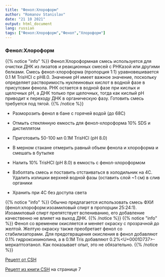 ```yaml
---
title: "Фенол:Хлороформ"
author: "Romanov Stanislav"
date: "21 10 2021"
output: html_document
lang: russian
tags: ["Фенол:Хлороформ","Фенол","Хлороформ"]
---
```


### Фенол:Хлороформ

{{% notice "info" %}}
Фенол:Хлороформная смесь используется для очистки ДНК из лизатов и реакционных смесей с РНКазой или другими белками. Смесь фенол-хлороформа (пропорция 1:1) уравновешивается 0.1 М TrisHCl c pH8.0. Значение pH имеет важное значение, поскольку определяет растворимость нуклеиновых кислот в водной фазе в присутсвии фенола. РНК остается в водной фазе при кислых и щелочных pH, а ДНК только при щелочных, тогда как кислый pH приводит к переходу ДНК в органическую фазу. Готовить смесь требуется под тягой.
{{% /notice %}}

-   Разморозить фенол в бане с горячей водой (до 68С)

-   Отмыть стеклянную емкость для фенол-хлороформа 10% SDS и дистиллятом

-   Приготовить 50-100 мл 0.1М TrisHCl (pH 8.0)

-   В мерном стакане отмерить равный объем фенола и хлороформа и смешать в бутылке

-   Налить 10% TrisHCl (pH 8.0) в емкость с фенол-хлороформом

-   Взболтать смесь и поставить отстаиваться в холодильник на 4С. Удалить излишки верхней водной фазы (оставить слой \~1 см) в слив органики

-   Хранить при 4С без доступа света

{{% notice "info" %}}
Обычно предлагается использовать смесь ФХИ (фенол:хлороформ:изоамиловый спирт в пропорции 25:24:1). Изоамиловый спирт препятствует вспениванию, его добавление качественно не влияет на выход ДНК.
{{% /notice %}}
{{% notice "info" %}}
Фенол со временем окисляется и меняет окраску с прозрачной до желтой. Желтую окраску также преобретает фенол со стабилизаторами. Для предотвращения окисления в фенол добавляют 0.1% гидроксихинолина, а в 0.1М Tris добавляют 0.2%<U+0001D737>-меркаптоэтанол. Как показывает опыт, это не обязательно.
{{% /notice %}}

[Рецепт от CSH](http://cshprotocols.cshlp.org/content/2015/6/pdb.rec085779.full?text_only=true)

[Рецепт из книги CSH](https://drive.google.com/file/d/1O3MoIow23Gt-nq4zK1MY46KMmslB3edw/view?usp=sharing) на странице 7
